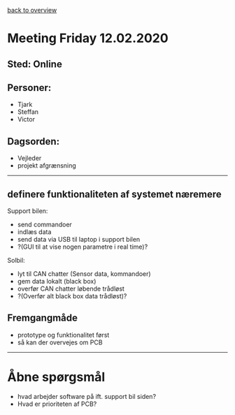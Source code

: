 [back to overview](../meetingNotes.md)
# Meeting Friday 12.02.2020

## Sted: Online

## Personer:
 - Tjark
 - Steffan
 - Victor

## Dagsorden:
 - Vejleder
 - projekt afgrænsning
---
## definere funktionaliteten af systemet næremere

Support bilen:
- send commandoer
- indlæs data
- send data via USB til laptop i support bilen
- ?(GUI til at vise nogen parametre i real time)?

Solbil:
- lyt til CAN chatter (Sensor data, kommandoer)
- gem data lokalt (black box)
- overfør CAN chatter løbende trådløst
- ?(Overfør alt black box data trådløst)?


## Fremgangmåde
- prototype og funktionalitet først
- så kan der overvejes om PCB

---
# Åbne spørgsmål
- hvad arbejder software på ift. support bil siden?
- Hvad er prioriteten af PCB?
